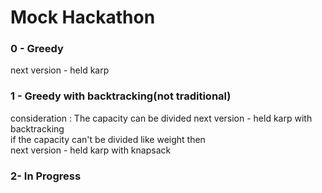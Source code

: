 <h1>Mock Hackathon</h1>

<h3>0 - Greedy</h3>
next version - held karp

<h3>1 - Greedy with backtracking(not traditional)</h3> 
consideration : The capacity can be divided
next version - held karp with backtracking
</br>
if the capacity can't be divided like weight then</br>
next version - held karp with knapsack

<h3>2- In Progress</h3>
